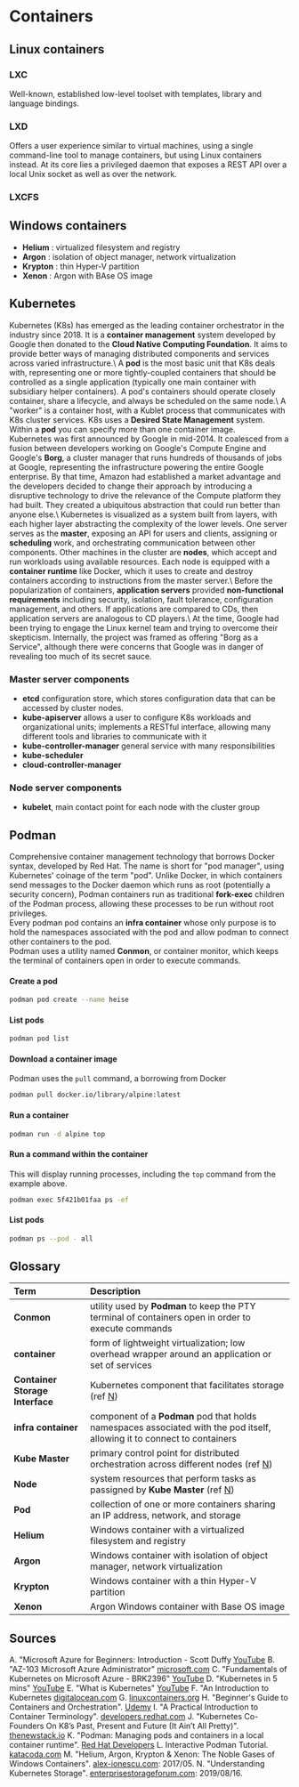 # Containers
## Linux containers
### LXC
Well-known, established low-level toolset with templates, library and language bindings.
### LXD
Offers a user experience similar to virtual machines, using a single command-line tool to manage containers, but using Linux containers instead. At its core lies a privileged daemon that exposes a REST API over a local Unix socket as well as over the network.
### LXCFS
## Windows containers
  - __Helium__ : virtualized filesystem and registry
  - __Argon__ : isolation of object manager, network virtualization
  - __Krypton__ : thin Hyper-V partition
  - __Xenon__ : Argon with BAse OS image
## Kubernetes
Kubernetes (K8s) has emerged as the leading container orchestrator in the industry since 2018. It is a __container management__ system developed by Google then donated to the __Cloud Native Computing Foundation__. It aims to provide better ways of managing distributed components and services across varied infrastructure.\ 
A __pod__ is the most basic unit that K8s deals with, representing one or more tightly-coupled containers that should be controlled as a single application (typically one main container with subsidiary helper containers). A pod's containers should operate closely container, share a lifecycle, and always be scheduled on the same node.\ 
A "worker" is a container host, with a Kublet process that communicates with K8s cluster services. K8s uses a __Desired State Management__ system. Within a __pod__ you can specify more than one container image.\
Kubernetes was first announced by Google in mid-2014. It coalesced from a fusion between developers working on Google's Compute Engine and Google's __Borg__, a cluster manager that runs hundreds of thousands of jobs at Google, representing the infrastructure powering the entire Google enterprise. By that time, Amazon had established a market advantage and the developers decided to change their approach by introducing a disruptive technology to drive the relevance of the Compute platform they had built. They created a ubiquitous abstraction that could run better than anyone else.\ 
Kubernetes is visualized as a system built from layers, with each higher layer abstracting the complexity of the lower levels. One server serves as the __master__, exposing an API for users and clients, assigning or __scheduling__ work, and orchestrating communication between other components. Other machines in the cluster are __nodes__, which accept and run workloads using available resources. Each node is equipped with a __container runtime__ like Docker, which it uses to create and destroy containers according to instructions from the master server.\ 
Before the popularization of containers, __application servers__ provided __non-functional requirements__ including security, isolation, fault tolerance, configuration management, and others. If applications are compared to CDs, then application servers are analogous to CD players.\ 
At the time, Google had been trying to engage the Linux kernel team and trying to overcome their skepticism. Internally, the project was framed as offering "Borg as a Service", although there were concerns that Google was in danger of revealing too much of its secret sauce.
### Master server components
  - __etcd__ configuration store, which stores configuration data that can be accessed by cluster nodes.
  - __kube-apiserver__ allows a user to configure K8s workloads and organizational units; implements a RESTful interface, allowing many different tools and libraries to communicate with it
  - __kube-controller-manager__ general service with many responsibilities
  - __kube-scheduler__
  - __cloud-controller-manager__
### Node server components
  - __kubelet__, main contact point for each node with the cluster group
## Podman
Comprehensive container management technology that borrows Docker syntax, developed by Red Hat. The name is short for "pod manager", using Kubernetes' coinage of the term "pod". Unlike Docker, in which containers send messages to the Docker daemon which runs as root (potentially a security concern), Podman containers run as traditional **fork-exec** children of the Podman process, allowing these processes to be run without root privileges.\
Every podman pod contains an **infra container** whose only purpose is to hold the namespaces associated with the pod and allow podman to connect other containers to the pod.\
Podman uses a utility named **Conmon**, or container monitor, which keeps the terminal of containers open in order to execute commands.
#### Create a pod
```sh
podman pod create --name heise
```
#### List pods
```sh
podman pod list
```
#### Download a container image
Podman uses the `pull` command, a borrowing from Docker
```sh
podman pull docker.io/library/alpine:latest
```
#### Run a container
```sh
podman run -d alpine top 
```
#### Run a command within the container
This will display running processes, including the `top` command from the example above.
```sh
podman exec 5f421b01faa ps -ef
```
#### List pods
```sh
podman ps --pod - all
```
## Glossary
Term                | Description
:---                | :---
**Conmon**          | utility used by **Podman** to keep the PTY terminal of containers open in order to execute commands
**container**       | form of lightweight virtualization; low overhead wrapper around an application or set of services
**Container Storage Interface** | Kubernetes component that facilitates storage (ref [N](#sources))
**infra container** | component of a **Podman** pod that holds namespaces associated with the pod itself, allowing it to connect to containers
**Kube Master**     | primary control point for distributed orchestration across different nodes (ref [N](#sources))
**Node**            | system resources that perform tasks as passigned by **Kube Master** (ref [N](#sources))
**Pod**             | collection of one or more containers sharing an IP address, network, and storage
**Helium**          | Windows container with a virtualized filesystem and registry
**Argon**           | Windows container with isolation of object manager, network virtualization
**Krypton**         | Windows container with a thin Hyper-V partition
**Xenon**           | Argon Windows container with Base OS image
## Sources
  A. "Microsoft Azure for Beginners: Introduction - Scott Duffy [YouTube](https://www.youtube.com/watch?v=3gnLwSI4d9E)
  B. "AZ-103 Microsoft Azure Administrator" [microsoft.com](https://www.microsoft.com/en-us/learning/exam-az-103.aspx)
  C. "Fundamentals of Kubernetes on Microsoft Azure - BRK2396" [YouTube](https://www.youtube.com/watch?v=gmN732qN1Gg)
  D. "Kubernetes in 5 mins" [YouTube](https://www.youtube.com/watch?v=PH-2FfFD2PU)
  E. "What is Kubernetes" [YouTube](https://www.youtube.com/watch?v=F-p_7XaEC84)
  F. "An Introduction to Kubernetes [digitalocean.com](https://www.digitalocean.com/community/tutorials/an-introduction-to-kubernetes)
  G. [linuxcontainers.org](https://linuxcontainers.org/)
  H. "Beginner's Guide to Containers and Orchestration". [Udemy](https://www.udemy.com/linux-academy-beginners-guide-to-containers-and-orchestration/)
  I. "A Practical Introduction to Container Terminology". [developers.redhat.com](https://developers.redhat.com/blog/2018/02/22/container-terminology-practical-introduction/)
  J. "Kubernetes Co-Founders On K8’s Past, Present and Future (It Ain’t All Pretty)". [thenewstack.io](https://thenewstack.io/learning-from-the-success-of-kubernetes/)
  K. "Podman: Managing pods and containers in a local container runtime". [Red Hat Developers](https://developers.redhat.com/blog/2019/01/15/podman-managing-containers-pods/)
  L. Interactive Podman Tutorial. [katacoda.com](https://www.katacoda.com/courses/containers-without-docker/running-containers-with-podman)
  M. "Helium, Argon, Krypton & Xenon: The Noble Gases of Windows Containers". [alex-ionescu.com](http://www.alex-ionescu.com/publications/syscan/syscan2017.pdf): 2017/05.
  N. "Understanding Kubernetes Storage". [enterprisestorageforum.com](https://www.enterprisestorageforum.com/cloud-storage/kubernetes-storage.html): 2019/08/16.